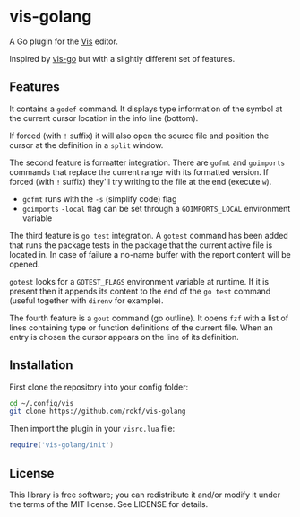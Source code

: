 # vis-golang

A Go plugin for the [Vis](https://github.com/martanne/vis) editor.

Inspired by [vis-go](https://gitlab.com/timoha/vis-go) but with a slightly different set of features.

## Features

It contains a `godef` command. It displays type information of the symbol at the current cursor location in the info line (bottom).

If forced (with `!` suffix) it will also open the source file and position the cursor at the definition in a `split` window.

The second feature is formatter integration. There are `gofmt` and `goimports` commands that replace the current range with its formatted version. If forced (with `!` suffix) they'll try writing to the file at the end (execute `w`).

- `gofmt` runs with the `-s` (simplify code) flag
- `goimports` `-local` flag can be set through a `GOIMPORTS_LOCAL` environment variable

The third feature is `go test` integration. A `gotest` command has been added that runs the package tests in the package that the current active file is located in. In case of failure a no-name buffer with the report content will be opened.

`gotest` looks for a `GOTEST_FLAGS` environment variable at runtime. If it is present then it appends its content to the end of the `go test` command (useful together with `direnv` for example).

The fourth feature is a `gout` command (go outline). It opens `fzf` with a list of lines containing type or function definitions of the current file. When an entry is chosen the cursor appears on the line of its definition.

## Installation

First clone the repository into your config folder:

```sh
cd ~/.config/vis
git clone https://github.com/rokf/vis-golang
```

Then import the plugin in your `visrc.lua` file:

```lua
require('vis-golang/init')
```

## License

This library is free software; you can redistribute it and/or modify it under the terms of the MIT license. See LICENSE for details.
